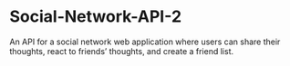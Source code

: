 # Social-Network-API-2
An API for a social network web application where users can share their thoughts, react to friends’ thoughts, and create a friend list.
